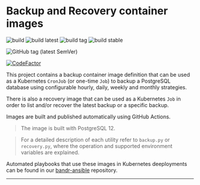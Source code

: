 # Backup and Recovery container images

![build](https://github.com/InformaticsMatters/bandr/workflows/build/badge.svg)
![build latest](https://github.com/InformaticsMatters/bandr/workflows/build%20latest/badge.svg)
![build tag](https://github.com/InformaticsMatters/bandr/workflows/build%20tag/badge.svg)
![build stable](https://github.com/InformaticsMatters/bandr/workflows/build%20stable/badge.svg)

![GitHub tag (latest SemVer)](https://img.shields.io/github/v/tag/informaticsmatters/bandr)

[![CodeFactor](https://www.codefactor.io/repository/github/informaticsmatters/bandr/badge)](https://www.codefactor.io/repository/github/informaticsmatters/bandr)

This project contains a backup container image definition that can be
used as a Kubernetes `CronJob` (or one-time `Job`) to backup a PostgreSQL
database using configurable hourly, daily, weekly and monthly strategies.

There is also a recovery image that can be used as a Kubernetes
`Job` in order to list and/or recover the latest backup or a specific
backup.

Images are built and published automatically using GitHub Actions.

>   The image is built with PostgreSQL 12.

>   For a detailed description of each utility refer to `backup.py` or
    `recovery.py`, where the operation and supported environment variables
    are explained.

Automated playbooks that use these images in Kubernetes deeployments
can be found in our [bandr-ansible] repository.

---

[bandr-ansible]: https://github.com/InformaticsMatters/bandr-ansible
